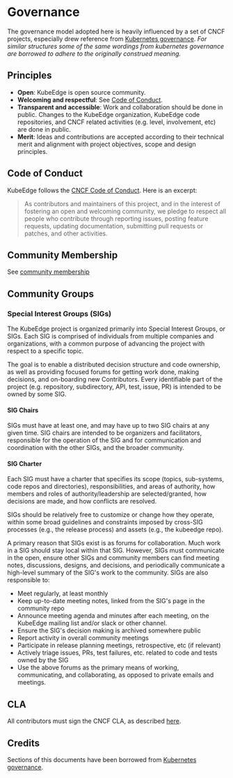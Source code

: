 # Governance

The governance model adopted here is heavily influenced by a set of CNCF projects, especially drew
reference from [Kubernetes governance](https://github.com/kubernetes/community/blob/master/governance.md).
*For similar structures some of the same wordings from kubernetes governance are borrowed to adhere
to the originally construed meaning.*

## Principles

- **Open**: KubeEdge is open source community.
- **Welcoming and respectful**: See [Code of Conduct](https://github.com/cncf/foundation/blob/master/code-of-conduct.md).
- **Transparent and accessible**: Work and collaboration should be done in public.
  Changes to the KubeEdge organization, KubeEdge code repositories, and CNCF related activities (e.g.
  level, involvement, etc) are done in public.
- **Merit**: Ideas and contributions are accepted according to their technical merit
  and alignment with project objectives, scope and design principles.

## Code of Conduct

KubeEdge follows the [CNCF Code of Conduct](https://github.com/cncf/foundation/blob/master/code-of-conduct.md).
Here is an excerpt:

>  As contributors and maintainers of this project, and in the interest of fostering an open and welcoming community, we pledge to respect all people who contribute through reporting issues, posting feature requests, updating documentation, submitting pull requests or patches, and other activities.


## Community Membership

See [community membership](https://github.com/kubeedge/community/blob/master/community-membership.md)


## Community Groups

### Special Interest Groups (SIGs)

The KubeEdge project is organized primarily into Special Interest Groups, or
SIGs. Each SIG is comprised of individuals from multiple companies and
organizations, with a common purpose of advancing the project with respect to a
specific topic.

The goal is to enable a distributed decision structure and code ownership,
as well as providing focused forums for getting work done, making decisions,
and on-boarding new Contributors. Every identifiable part of the project
(e.g. repository, subdirectory, API, test, issue, PR) is intended to be
owned by some SIG.


#### SIG Chairs

SIGs must have at least one, and may have up to two SIG chairs at any given
time. SIG chairs are intended to be organizers and facilitators, responsible for
the operation of the SIG and for communication and coordination with the other
SIGs, and the broader community.

#### SIG Charter

Each SIG must have a charter that specifies its scope (topics, sub-systems,
code repos and directories), responsibilities, and areas of authority, how members
and roles of authority/leadership are selected/granted, how decisions are made,
and how conflicts are resolved.

SIGs should be relatively free to customize or
change how they operate, within some broad guidelines and constraints imposed by
cross-SIG processes (e.g., the release process) and assets (e.g., the kubeedge repo).

A primary reason that SIGs exist is as forums for collaboration. Much work in a
SIG should stay local within that SIG. However, SIGs must communicate in the
open, ensure other SIGs and community members can find meeting notes,
discussions, designs, and decisions, and periodically communicate a high-level
summary of the SIG's work to the community. SIGs are also responsible to:

- Meet regularly, at least monthly
- Keep up-to-date meeting notes, linked from the SIG's page in the community repo
- Announce meeting agenda and minutes after each meeting, on the KubeEdge mailing
  list and/or slack or other channel.
- Ensure the SIG's decision making is archived somewhere public
- Report activity in overall community meetings
- Participate in release planning meetings, retrospective, etc (if relevant)
- Actively triage issues, PRs, test failures, etc. related to code and tests owned by the SIG
- Use the above forums as the primary means of working, communicating, and collaborating, as opposed
  to private emails and meetings.

## CLA
All contributors must sign the CNCF CLA, as described [here](https://github.com/kubernetes/community/blob/master/CLA.md).

## Credits

Sections of this documents have been borrowed from [Kubernetes governance](https://github.com/kubernetes/community/blob/master/governance.md).
